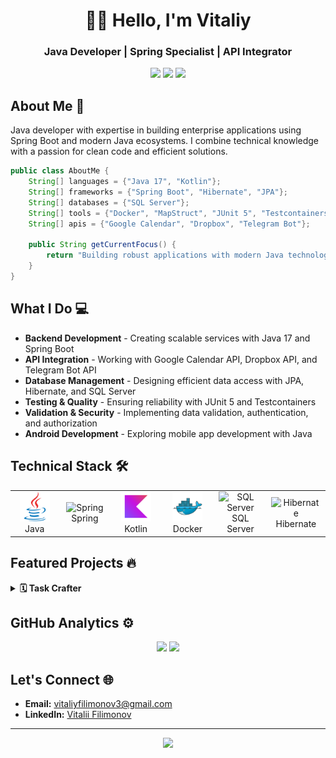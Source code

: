 <div align="center">
  <h1>👨‍💻 Hello, I'm Vitaliy</h1>
  <h3>Java Developer | Spring Specialist | API Integrator</h3>
</div>

<p align="center">
  <a href="https://www.linkedin.com/in/vitalii-filimonov-55b23929a"><img src="https://img.shields.io/badge/-LinkedIn-0077B5?style=flat-square&logo=Linkedin&logoColor=white"/></a>
  <a href="vitaliyfilimonov3@gmail.com"><img src="https://img.shields.io/badge/-Email-D14836?style=flat-square&logo=Gmail&logoColor=white"/></a>
  <a href="https://github.com/vfilimo"><img src="https://img.shields.io/badge/-GitHub-181717?style=flat-square&logo=GitHub&logoColor=white"/></a>
</p>

## About Me 🚀

Java developer with expertise in building enterprise applications using Spring Boot and modern Java ecosystems. I combine technical knowledge with a passion for clean code and efficient solutions.

```java
public class AboutMe {
    String[] languages = {"Java 17", "Kotlin"};
    String[] frameworks = {"Spring Boot", "Hibernate", "JPA"};
    String[] databases = {"SQL Server"};
    String[] tools = {"Docker", "MapStruct", "JUnit 5", "Testcontainers"};
    String[] apis = {"Google Calendar", "Dropbox", "Telegram Bot"};
    
    public String getCurrentFocus() {
        return "Building robust applications with modern Java technologies";
    }
}
```

## What I Do 💻

- **Backend Development** - Creating scalable services with Java 17 and Spring Boot
- **API Integration** - Working with Google Calendar API, Dropbox API, and Telegram Bot API
- **Database Management** - Designing efficient data access with JPA, Hibernate, and SQL Server
- **Testing & Quality** - Ensuring reliability with JUnit 5 and Testcontainers
- **Validation & Security** - Implementing data validation, authentication, and authorization
- **Android Development** - Exploring mobile app development with Java

## Technical Stack 🛠️

<table>
  <tr>
    <td align="center" width="96">
      <img src="https://raw.githubusercontent.com/devicons/devicon/master/icons/java/java-original.svg" width="48" height="48" alt="Java" />
      <br>Java
    </td>
    <td align="center" width="96">
      <img src="https://www.vectorlogo.zone/logos/springio/springio-icon.svg" width="48" height="48" alt="Spring" />
      <br>Spring
    </td>
    <td align="center" width="96">
      <img src="https://raw.githubusercontent.com/devicons/devicon/master/icons/kotlin/kotlin-original.svg" width="48" height="48" alt="Kotlin" />
      <br>Kotlin
    </td>
    <td align="center" width="96">
      <img src="https://raw.githubusercontent.com/devicons/devicon/master/icons/docker/docker-original.svg" width="48" height="48" alt="Docker" />
      <br>Docker
    </td>
    <td align="center" width="96">
      <img src="https://user-images.githubusercontent.com/25181517/117208740-bfb78400-adf5-11eb-97bb-09072b6bedfc.png" width="48" height="48" alt="SQL Server" />
      <br>SQL Server
    </td>
    <td align="center" width="96">
      <img src="https://avatars.githubusercontent.com/u/348262" width="48" height="48" alt="Hibernate" />
      <br>Hibernate
    </td>
  </tr>
</table>

## Featured Projects 🔥

<details>
<summary><b>🗓️ Task Crafter</b></summary>
<br>
A comprehensive task management application featuring Google Calendar and Dropbox integration.

[View Repository](https://github.com/vfilimo/Task_Crafter)

**Key Features:**
- Task management with priorities and categories
- Google Calendar synchronization for deadlines and reminders
- File storage with Dropbox API integration
- RESTful API design with Spring Boot

**Technologies Used:**
- Java 17, Spring Boot
- Hibernate, JPA, SQL Server
- Google Calendar API, Dropbox API
- JUnit 5, Testcontainers
</details>


## GitHub Analytics ⚙️

<p align="center">
  <img height="180em" src="https://github-readme-stats.vercel.app/api?username=your-username&show_icons=true&theme=github_dark&include_all_commits=true&count_private=true"/>
  <img height="180em" src="https://github-readme-stats.vercel.app/api/top-langs/?username=your-username&layout=compact&langs_count=8&theme=github_dark"/>
</p>

## Let's Connect 🌐

- **Email:** vitaliyfilimonov3@gmail.com
- **LinkedIn:** [Vitalii Filimonov](https://www.linkedin.com/in/vitalii-filimonov-55b23929a)


---

<div align="center">
  <img src="https://komarev.com/ghpvc/?username=your-username&color=blue&style=flat" />
</div>

